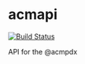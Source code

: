 acmapi
======

[![Build Status](https://travis-ci.org/cameronbwhite/acmapi.png?branch=master)](https://travis-ci.org/cameronbwhite/acmapi)

API for the @acmpdx

